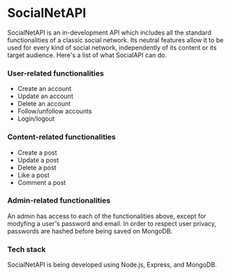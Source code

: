 # SocialNetAPI
SocialNetAPI is an in-development API which includes all the standard functionalities of a classic social network. Its neutral features allow it to be used for every kind of social network, independently of its content or its target audience.
Here's a list of what SocialAPI can do.

### User-related functionalities
- Create an account
- Update an account
- Delete an account
- Follow/unfollow accounts
- Login/logout

### Content-related functionalities
- Create a post
- Update a post
- Delete a post
- Like a post
- Comment a post

### Admin-related functionalities
An admin has access to each of the functionalities above, except for modyfing a user's password and email. In order to respect user privacy, passwords are hashed before being saved on MongoDB.

### Tech stack
SocialNetAPI is being developed using Node.js, Express, and MongoDB. 
